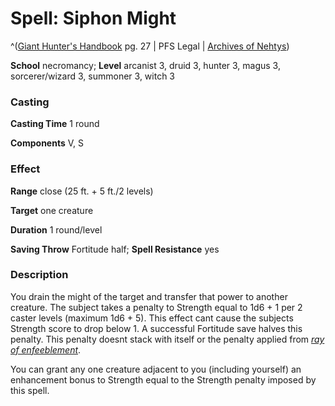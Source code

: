 # Spell: Siphon Might

^([Giant Hunter's Handbook][ss-siphon-might] pg. 27 | PFS Legal | [Archives of Nehtys][sn-siphon-might])

**School** necromancy; **Level** arcanist 3, druid 3, hunter 3, magus 3, sorcerer/wizard 3, summoner 3, witch 3

### Casting

**Casting Time** 1 round  

**Components** V, S

### Effect

**Range** close (25 ft. + 5 ft./2 levels)  

**Target** one creature  

**Duration** 1 round/level  

**Saving Throw** Fortitude half; **Spell Resistance** yes

### Description

You drain the might of the target and transfer that power to another creature. The subject takes a penalty to Strength equal to 1d6 + 1 per 2 caster levels (maximum 1d6 + 5). This effect cant cause the subjects Strength score to drop below 1. A successful Fortitude save halves this penalty. This penalty doesnt stack with itself or the penalty applied from _[ray of enfeeblement]_.  

You can grant any one creature adjacent to you (including yourself) an enhancement bonus to Strength equal to the Strength penalty imposed by this spell.

[ss-siphon-might]: http://paizo.com/products/btpy99s4
[sn-siphon-might]: http://www.archivesofnethys.com/SpellDisplay.aspx?ItemName=Siphon%20Might
[ray of enfeeblement]: http://www.archivesofnethys.com/SpellDisplay.aspx?ItemName=ray%20of%20enfeeblement